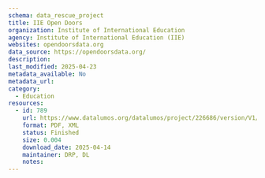 ```yaml
---
schema: data_rescue_project 
title: IIE Open Doors
organization: Institute of International Education
agency: Institute of International Education (IIE)
websites: opendoorsdata.org
data_source: https://opendoorsdata.org/
description: 
last_modified: 2025-04-23
metadata_available: No
metadata_url: 
category:
  - Education 
resources:
  - id: 789
    url: https://www.datalumos.org/datalumos/project/226686/version/V1/view
    format: PDF, XML
    status: Finished
    size: 0.004
    download_date: 2025-04-14
    maintainer: DRP, DL
    notes: 
---
```

